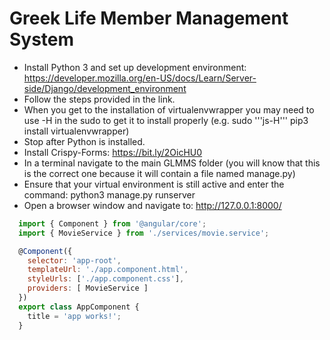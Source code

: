 # Greek Life Member Management System

- Install Python 3 and set up development environment: https://developer.mozilla.org/en-US/docs/Learn/Server-side/Django/development_environment
- Follow the steps provided in the link.
- When you get to the installation of virtualenvwrapper you may need to use -H in the sudo to get it to install properly (e.g. sudo '''js-H''' pip3 install virtualenvwrapper)
- Stop after Python is installed.
- Install Crispy-Forms: https://bit.ly/2OicHU0
- In a terminal navigate to the main GLMMS folder (you will know that this is the correct one because it will contain a file named manage.py)
- Ensure that your virtual environment is still active and enter the command: python3 manage.py runserver
- Open a browser window and navigate to: http://127.0.0.1:8000/




```js
  import { Component } from '@angular/core';
  import { MovieService } from './services/movie.service';

  @Component({
    selector: 'app-root',
    templateUrl: './app.component.html',
    styleUrls: ['./app.component.css'],
    providers: [ MovieService ]
  })
  export class AppComponent {
    title = 'app works!';
  }
```
